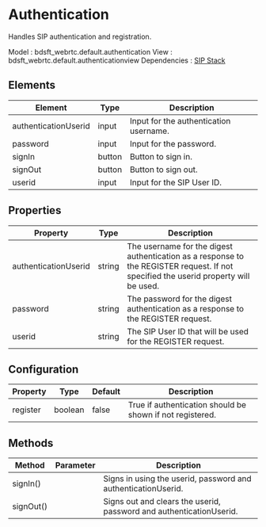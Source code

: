 # Authentication

Handles SIP authentication and registration.

Model : bdsft_webrtc.default.authentication
View : bdsft_webrtc.default.authenticationview
Dependencies : [SIP Stack](https://github.com/BroadSoft-Xtended/Library-WebRTC-SIPStack)

## Elements
<a name="elements"></a>

Element               |Type    |Description
----------------------|--------|----------------------------------------
authenticationUserid  |input   |Input for the authentication username.
password              |input   |Input for the password.
signIn                |button  |Button to sign in.
signOut               |button  |Button to sign out.
userid                |input   |Input for the SIP User ID.

## Properties
<a name="properties"></a>

Property              |Type    |Description
----------------------|--------|--------------------------------------------------------------------------------------------------------------------------------------
authenticationUserid  |string  |The username for the digest authentication as a response to the REGISTER request. If not specified the userid property will be used.
password              |string  |The password for the digest authentication as a response to the REGISTER request.
userid                |string  |The SIP User ID that will be used for the REGISTER request.

## Configuration
<a name="configuration"></a>

Property  |Type     |Default  |Description
----------|---------|---------|-----------------------------------------------------------
register  |boolean  |false    |True if authentication should be shown if not registered.

## Methods
<a name="methods"></a>

Method     |Parameter  |Description
-----------|-----------|---------------------------------------------------------------------
signIn()   |           |Signs in using the userid, password and authenticationUserid.
signOut()  |           |Signs out and clears the userid, password and authenticationUserid.
